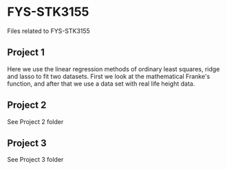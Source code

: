 # FYS-STK3155
Files related to FYS-STK3155

## Project 1
Here we use the linear regression methods of ordinary least squares, ridge and lasso
to fit two datasets. First we look at the mathematical Franke's function, and after that
we use a data set with real life height data.

## Project 2
See Project 2 folder

## Project 3
See Project 3 folder
